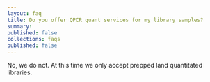```yaml
---
layout: faq
title: Do you offer QPCR quant services for my library samples?
summary:
published: false
collections: faqs
published: false
---
```


No, we do not. At this time we only accept prepped land quantitated libraries.
